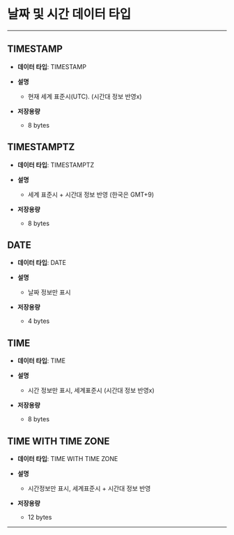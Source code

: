 # 날짜 및 시간 데이터 타입

***

## TIMESTAMP

* **데이터 타입**: TIMESTAMP

* **설명**
  * 현재 세계 표준시(UTC). (시간대 정보 반영x)

* **저장용량**
  * 8 bytes

## TIMESTAMPTZ

* **데이터 타입**: TIMESTAMPTZ

* **설명**
  * 세계 표준시 + 시간대 정보 반영 (한국은 GMT+9)

* **저장용량**
  * 8 bytes

## DATE

* **데이터 타입**: DATE

* **설명**
  * 날짜 정보만 표시

* **저장용량**
  * 4 bytes

## TIME

* **데이터 타입**: TIME

* **설명**
  * 시간 정보만 표시, 세계표준시 (시간대 정보 반영x)

* **저장용량**
  * 8 bytes

## TIME WITH TIME ZONE

* **데이터 타입**: TIME WITH TIME ZONE

* **설명**
  * 시간정보만 표시, 세계표준시 + 시간대 정보 반영

* **저장용량**
  * 12 bytes

***
